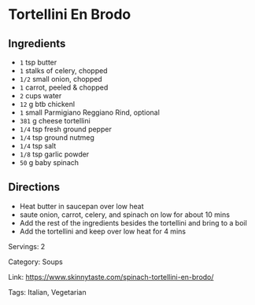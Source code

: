 # Tortellini En Brodo

## Ingredients

- `1` tsp butter
- `1` stalks of celery, chopped
- `1/2` small onion, chopped
- `1` carrot, peeled & chopped
- `2` cups water
- `12` g btb chickenl
- `1` small Parmigiano Reggiano Rind, optional
- `381` g cheese tortellini
- `1/4` tsp fresh ground pepper
- `1/4` tsp ground nutmeg
- `1/4` tsp salt
- `1/8` tsp garlic powder
- `50` g baby spinach

## Directions

- Heat butter in saucepan over low heat
- saute onion, carrot, celery, and spinach on low for about 10 mins
- Add the rest of the ingredients besides the tortellini and bring to a boil
- Add the tortellini and keep over low heat for 4 mins

Servings: 2

Category: Soups

Link: https://www.skinnytaste.com/spinach-tortellini-en-brodo/

Tags: Italian, Vegetarian

